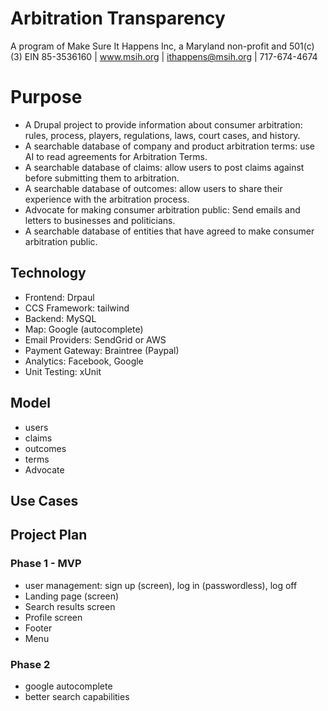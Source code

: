 # Arbitration Transparency
A program of Make Sure It Happens Inc, a Maryland non-profit and 501(c)(3) EIN 85-3536160 | www.msih.org | ithappens@msih.org | 717-674-4674

# Purpose
- A Drupal project to provide information about consumer arbitration: rules, process, players, regulations, laws, court cases, and history. 
- A searchable database of company and product arbitration terms: use AI to read agreements for Arbitration Terms.
- A searchable database of claims: allow users to post claims against before submitting them to arbitration.
- A searchable database of outcomes: allow users to share their experience with the arbitration process.
- Advocate for making consumer arbitration public: Send emails and letters to businesses and politicians.
- A searchable database of entities that have agreed to make consumer arbitration public.

## Technology
- Frontend: Drpaul
- CCS Framework: tailwind
- Backend: MySQL
- Map: Google (autocomplete)
- Email Providers: SendGrid or AWS
- Payment Gateway: Braintree (Paypal)
- Analytics: Facebook, Google
- Unit Testing: xUnit

## Model
- users
- claims
- outcomes
- terms
- Advocate


## Use Cases


## Project Plan

### Phase 1 - MVP

- user management: sign up (screen), log in (passwordless), log off
- Landing page (screen)
- Search results screen
- Profile screen
- Footer
- Menu  

### Phase 2

- google autocomplete
- better search capabilities

